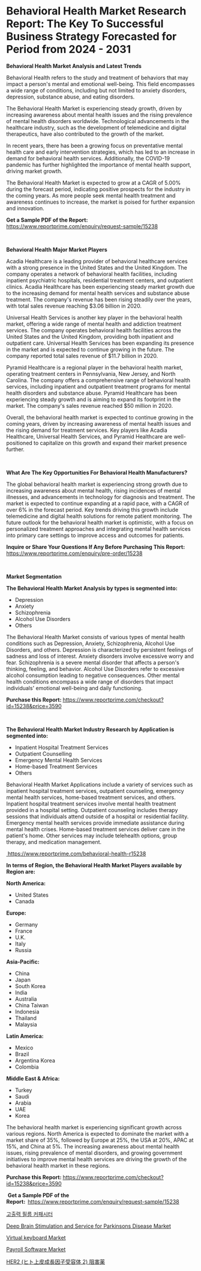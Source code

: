 <p><h1>Behavioral Health Market Research Report: The Key To Successful Business Strategy Forecasted for Period from 2024 - 2031</h1></p><p><strong>Behavioral Health Market Analysis and Latest Trends</strong></p>
<p><p>Behavioral Health refers to the study and treatment of behaviors that may impact a person's mental and emotional well-being. This field encompasses a wide range of conditions, including but not limited to anxiety disorders, depression, substance abuse, and eating disorders.</p><p>The Behavioral Health Market is experiencing steady growth, driven by increasing awareness about mental health issues and the rising prevalence of mental health disorders worldwide. Technological advancements in the healthcare industry, such as the development of telemedicine and digital therapeutics, have also contributed to the growth of the market.</p><p>In recent years, there has been a growing focus on preventative mental health care and early intervention strategies, which has led to an increase in demand for behavioral health services. Additionally, the COVID-19 pandemic has further highlighted the importance of mental health support, driving market growth.</p><p>The Behavioral Health Market is expected to grow at a CAGR of 5.00% during the forecast period, indicating positive prospects for the industry in the coming years. As more people seek mental health treatment and awareness continues to increase, the market is poised for further expansion and innovation.</p></p>
<p><strong>Get a Sample PDF of the Report:&nbsp;</strong> <a href="https://www.reportprime.com/enquiry/request-sample/15238">https://www.reportprime.com/enquiry/request-sample/15238</a></p>
<p>&nbsp;</p>
<p><strong>Behavioral Health Major Market Players</strong></p>
<p><p>Acadia Healthcare is a leading provider of behavioral healthcare services with a strong presence in the United States and the United Kingdom. The company operates a network of behavioral health facilities, including inpatient psychiatric hospitals, residential treatment centers, and outpatient clinics. Acadia Healthcare has been experiencing steady market growth due to the increasing demand for mental health services and substance abuse treatment. The company's revenue has been rising steadily over the years, with total sales revenue reaching $3.06 billion in 2020.</p><p>Universal Health Services is another key player in the behavioral health market, offering a wide range of mental health and addiction treatment services. The company operates behavioral health facilities across the United States and the United Kingdom, providing both inpatient and outpatient care. Universal Health Services has been expanding its presence in the market and is expected to continue growing in the future. The company reported total sales revenue of $11.7 billion in 2020.</p><p>Pyramid Healthcare is a regional player in the behavioral health market, operating treatment centers in Pennsylvania, New Jersey, and North Carolina. The company offers a comprehensive range of behavioral health services, including inpatient and outpatient treatment programs for mental health disorders and substance abuse. Pyramid Healthcare has been experiencing steady growth and is aiming to expand its footprint in the market. The company's sales revenue reached $50 million in 2020.</p><p>Overall, the behavioral health market is expected to continue growing in the coming years, driven by increasing awareness of mental health issues and the rising demand for treatment services. Key players like Acadia Healthcare, Universal Health Services, and Pyramid Healthcare are well-positioned to capitalize on this growth and expand their market presence further.</p></p>
<p>&nbsp;</p>
<p><strong>What Are The Key Opportunities For Behavioral Health Manufacturers?</strong></p>
<p><p>The global behavioral health market is experiencing strong growth due to increasing awareness about mental health, rising incidences of mental illnesses, and advancements in technology for diagnosis and treatment. The market is expected to continue expanding at a rapid pace, with a CAGR of over 6% in the forecast period. Key trends driving this growth include telemedicine and digital health solutions for remote patient monitoring. The future outlook for the behavioral health market is optimistic, with a focus on personalized treatment approaches and integrating mental health services into primary care settings to improve access and outcomes for patients.</p></p>
<p><strong>Inquire or Share Your Questions If Any Before Purchasing This Report:</strong> <a href="https://www.reportprime.com/enquiry/pre-order/15238">https://www.reportprime.com/enquiry/pre-order/15238</a></p>
<p>&nbsp;</p>
<p><strong>Market Segmentation</strong></p>
<p><strong>The Behavioral Health Market Analysis by types is segmented into:</strong></p>
<p><ul><li>Depression</li><li>Anxiety</li><li>Schizophrenia</li><li>Alcohol Use Disorders</li><li>Others</li></ul></p>
<p><p>The Behavioral Health Market consists of various types of mental health conditions such as Depression, Anxiety, Schizophrenia, Alcohol Use Disorders, and others. Depression is characterized by persistent feelings of sadness and loss of interest. Anxiety disorders involve excessive worry and fear. Schizophrenia is a severe mental disorder that affects a person's thinking, feeling, and behavior. Alcohol Use Disorders refer to excessive alcohol consumption leading to negative consequences. Other mental health conditions encompass a wide range of disorders that impact individuals' emotional well-being and daily functioning.</p></p>
<p><strong>Purchase this Report:&nbsp;</strong><a href="https://www.reportprime.com/checkout?id=15238&price=3590">https://www.reportprime.com/checkout?id=15238&price=3590</a></p>
<p>&nbsp;</p>
<p><strong>The Behavioral Health Market Industry Research by Application is segmented into:</strong></p>
<p><ul><li>Inpatient Hospital Treatment Services</li><li>Outpatient Counselling</li><li>Emergency Mental Health Services</li><li>Home-based Treatment Services</li><li>Others</li></ul></p>
<p><p>Behavioral Health Market Applications include a variety of services such as inpatient hospital treatment services, outpatient counseling, emergency mental health services, home-based treatment services, and others. Inpatient hospital treatment services involve mental health treatment provided in a hospital setting. Outpatient counseling includes therapy sessions that individuals attend outside of a hospital or residential facility. Emergency mental health services provide immediate assistance during mental health crises. Home-based treatment services deliver care in the patient's home. Other services may include telehealth options, group therapy, and medication management.</p></p>
<p><a href="https://www.reportprime.com/behavioral-health-r15238">&nbsp;https://www.reportprime.com/behavioral-health-r15238</a></p>
<p><strong>In terms of Region, the Behavioral Health Market Players available by Region are:</strong></p>
<p>
    <p> <strong> North America: </strong>
        <ul>
            <li>United States</li>
            <li>Canada</li>
        </ul>
        </p> 
    <p> <strong> Europe: </strong>
        <ul>
            <li>Germany</li>
            <li>France</li>
            <li>U.K.</li>
            <li>Italy</li>
            <li>Russia</li>
        </ul>
        </p> 
    <p> <strong> Asia-Pacific: </strong>
        <ul>
            <li>China</li>
            <li>Japan</li>
            <li>South Korea</li>
            <li>India</li>
            <li>Australia</li>
            <li>China Taiwan</li>
            <li>Indonesia</li>
            <li>Thailand</li>
            <li>Malaysia</li>
        </ul>
        </p> 
    <p> <strong> Latin America: </strong>
        <ul>
            <li>Mexico</li>
            <li>Brazil</li>
            <li>Argentina Korea</li>
            <li>Colombia</li>
        </ul>
        </p> 
    <p> <strong> Middle East & Africa: </strong>
        <ul>
            <li>Turkey</li>
            <li>Saudi</li>
            <li>Arabia</li>
            <li>UAE</li>
            <li>Korea</li>
        </ul>
    </p>
    </p>
<p><p>The behavioral health market is experiencing significant growth across various regions. North America is expected to dominate the market with a market share of 35%, followed by Europe at 25%, the USA at 20%, APAC at 15%, and China at 5%. The increasing awareness about mental health issues, rising prevalence of mental disorders, and growing government initiatives to improve mental health services are driving the growth of the behavioral health market in these regions.</p></p>
<p><strong>Purchase this Report: </strong><a href="https://www.reportprime.com/checkout?id=15238&price=3590">https://www.reportprime.com/checkout?id=15238&price=3590</a></p>
<p>&nbsp;<strong>Get a Sample PDF of the Report:&nbsp;&nbsp;</strong><a href="https://www.reportprime.com/enquiry/request-sample/15238">https://www.reportprime.com/enquiry/request-sample/15238</a></p>
<p><strong></strong></p>
<p><p><a href="https://medium.com/@lizaheller2023/%EA%B3%A0%EC%B6%9C%EB%A0%A5-%ED%95%84%EB%A6%84-%EC%BD%98%EB%8D%B4%EC%84%9C-%EC%8B%9C%EC%9E%A5-%EA%B7%9C%EB%AA%A8-cagr-%ED%8A%B8%EB%A0%8C%EB%93%9C-2024-2030-6f0018878c23">고출력 필름 커패시터</a></p><p><a href="https://www.linkedin.com/pulse/global-deep-brain-stimulation-service-parkinsons-disease-f0shc">Deep Brain Stimulation and Service for Parkinsons Disease Market</a></p><p><a href="https://github.com/AndreanneHane2023/Market-Research-Report-List-1/blob/main/virtual-keyboard-market.md">Virtual keyboard Market</a></p><p><a href="https://github.com/RyleeBauch2023/Market-Research-Report-List-1/blob/main/payroll-software-market.md">Payroll Software Market</a></p><p><a href="https://github.com/dzy793153605/Market-Research-Report-List-2/blob/main/599382581522.md">HER2 (ヒト上皮成長因子受容体 2) 阻害薬</a></p></p>